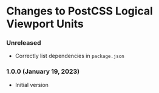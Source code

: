 # Changes to PostCSS Logical Viewport Units

### Unreleased

- Correctly list dependencies in `package.json`

### 1.0.0 (January 19, 2023)

- Initial version
